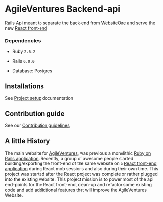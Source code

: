 # AgileVentures Backend-api

Rails Api meant to separate the back-end from [WebsiteOne](https://github.com/AgileVentures/WebsiteOne) and serve the new [React front-end](https://github.com/AgileVentures/agile-ventures-website-react-front-end)


### Dependencies

- Ruby  `2.6.2`

- Rails `6.0.0`

- Database: Postgres



## Installations

See [Project setup](Installations.md) documentation


## Contribution guide

See our  [Contribution guidelines](CONTRIBUTING.md)


## A little History
The main website for [AgileVentures](agileventures.org), was previous a monolithic [Ruby on Rails application](https://github.com/AgileVentures/WebsiteOne).
Recently, a group of awesome people started building/exporting the front-end of the same website on a [React front-end application](https://github.com/AgileVentures/agile-ventures-website-react-front-end)
during React mob sessions and also during their own time.
This project was started after the React project was complete or rather plugged into the existing website. This project mission is to power most of the api end-points for 
the React front-end, clean-up and refactor some existing code and add addidtional features that will improve the AgileVentures Website.

